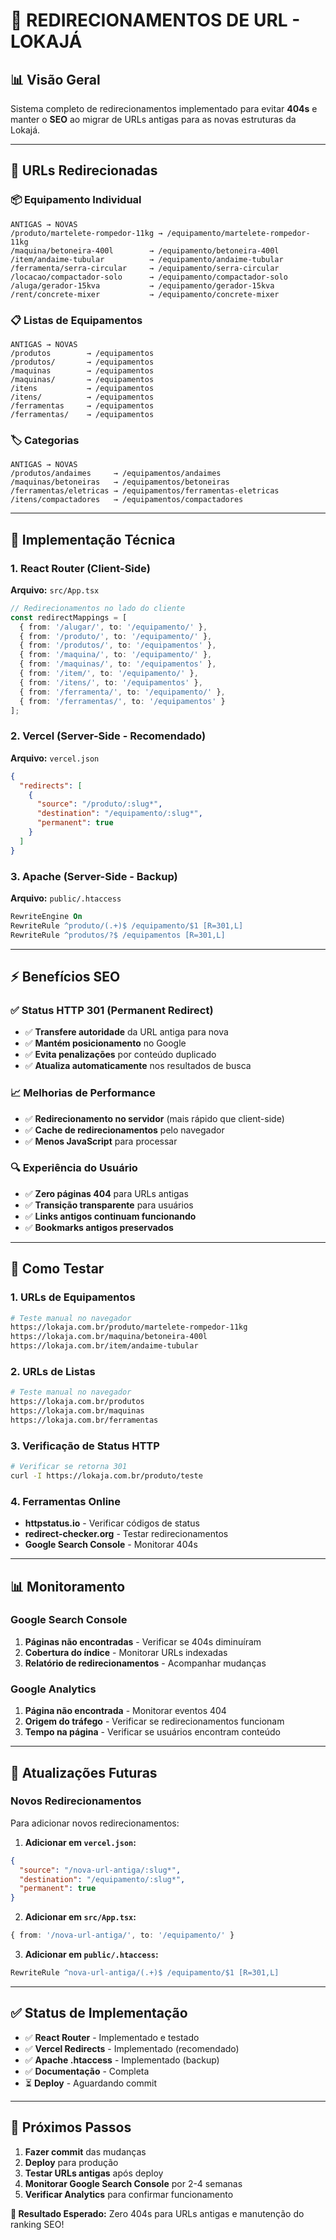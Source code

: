 # 🔄 **REDIRECIONAMENTOS DE URL - LOKAJÁ**

## 📊 **Visão Geral**

Sistema completo de redirecionamentos implementado para evitar **404s** e manter o **SEO** ao migrar de URLs antigas para as novas estruturas da Lokajá.

---

## 🎯 **URLs Redirecionadas**

### **📦 Equipamento Individual**
```
ANTIGAS → NOVAS
/produto/martelete-rompedor-11kg → /equipamento/martelete-rompedor-11kg
/maquina/betoneira-400l        → /equipamento/betoneira-400l
/item/andaime-tubular          → /equipamento/andaime-tubular
/ferramenta/serra-circular     → /equipamento/serra-circular
/locacao/compactador-solo      → /equipamento/compactador-solo
/aluga/gerador-15kva           → /equipamento/gerador-15kva
/rent/concrete-mixer           → /equipamento/concrete-mixer
```

### **📋 Listas de Equipamentos**
```
ANTIGAS → NOVAS
/produtos        → /equipamentos
/produtos/       → /equipamentos
/maquinas        → /equipamentos
/maquinas/       → /equipamentos
/itens           → /equipamentos
/itens/          → /equipamentos
/ferramentas     → /equipamentos
/ferramentas/    → /equipamentos
```

### **🏷️ Categorias**
```
ANTIGAS → NOVAS
/produtos/andaimes     → /equipamentos/andaimes
/maquinas/betoneiras   → /equipamentos/betoneiras
/ferramentas/eletricas → /equipamentos/ferramentas-eletricas
/itens/compactadores   → /equipamentos/compactadores
```

---

## 🔧 **Implementação Técnica**

### **1. React Router (Client-Side)**
**Arquivo:** `src/App.tsx`
```typescript
// Redirecionamentos no lado do cliente
const redirectMappings = [
  { from: '/alugar/', to: '/equipamento/' },
  { from: '/produto/', to: '/equipamento/' },
  { from: '/produtos/', to: '/equipamentos' },
  { from: '/maquina/', to: '/equipamento/' },
  { from: '/maquinas/', to: '/equipamentos' },
  { from: '/item/', to: '/equipamento/' },
  { from: '/itens/', to: '/equipamentos' },
  { from: '/ferramenta/', to: '/equipamento/' },
  { from: '/ferramentas/', to: '/equipamentos' }
];
```

### **2. Vercel (Server-Side - Recomendado)**
**Arquivo:** `vercel.json`
```json
{
  "redirects": [
    {
      "source": "/produto/:slug*",
      "destination": "/equipamento/:slug*",
      "permanent": true
    }
  ]
}
```

### **3. Apache (Server-Side - Backup)**
**Arquivo:** `public/.htaccess`
```apache
RewriteEngine On
RewriteRule ^produto/(.+)$ /equipamento/$1 [R=301,L]
RewriteRule ^produtos/?$ /equipamentos [R=301,L]
```

---

## ⚡ **Benefícios SEO**

### **✅ Status HTTP 301 (Permanent Redirect)**
- ✅ **Transfere autoridade** da URL antiga para nova
- ✅ **Mantém posicionamento** no Google
- ✅ **Evita penalizações** por conteúdo duplicado
- ✅ **Atualiza automaticamente** nos resultados de busca

### **📈 Melhorias de Performance**
- ✅ **Redirecionamento no servidor** (mais rápido que client-side)
- ✅ **Cache de redirecionamentos** pelo navegador
- ✅ **Menos JavaScript** para processar

### **🔍 Experiência do Usuário**
- ✅ **Zero páginas 404** para URLs antigas
- ✅ **Transição transparente** para usuários
- ✅ **Links antigos continuam funcionando**
- ✅ **Bookmarks antigos preservados**

---

## 🧪 **Como Testar**

### **1. URLs de Equipamentos**
```bash
# Teste manual no navegador
https://lokaja.com.br/produto/martelete-rompedor-11kg
https://lokaja.com.br/maquina/betoneira-400l
https://lokaja.com.br/item/andaime-tubular
```

### **2. URLs de Listas** 
```bash
# Teste manual no navegador
https://lokaja.com.br/produtos
https://lokaja.com.br/maquinas
https://lokaja.com.br/ferramentas
```

### **3. Verificação de Status HTTP**
```bash
# Verificar se retorna 301
curl -I https://lokaja.com.br/produto/teste
```

### **4. Ferramentas Online**
- **httpstatus.io** - Verificar códigos de status
- **redirect-checker.org** - Testar redirecionamentos
- **Google Search Console** - Monitorar 404s

---

## 📊 **Monitoramento**

### **Google Search Console**
1. **Páginas não encontradas** - Verificar se 404s diminuíram
2. **Cobertura do índice** - Monitorar URLs indexadas
3. **Relatório de redirecionamentos** - Acompanhar mudanças

### **Google Analytics**
1. **Página não encontrada** - Monitorar eventos 404
2. **Origem do tráfego** - Verificar se redirecionamentos funcionam
3. **Tempo na página** - Verificar se usuários encontram conteúdo

---

## 🔄 **Atualizações Futuras**

### **Novos Redirecionamentos**
Para adicionar novos redirecionamentos:

1. **Adicionar em `vercel.json`:**
```json
{
  "source": "/nova-url-antiga/:slug*",
  "destination": "/equipamento/:slug*",
  "permanent": true
}
```

2. **Adicionar em `src/App.tsx`:**
```typescript
{ from: '/nova-url-antiga/', to: '/equipamento/' }
```

3. **Adicionar em `public/.htaccess`:**
```apache
RewriteRule ^nova-url-antiga/(.+)$ /equipamento/$1 [R=301,L]
```

---

## ✅ **Status de Implementação**

- ✅ **React Router** - Implementado e testado
- ✅ **Vercel Redirects** - Implementado (recomendado)  
- ✅ **Apache .htaccess** - Implementado (backup)
- ✅ **Documentação** - Completa
- ⏳ **Deploy** - Aguardando commit

---

## 🚀 **Próximos Passos**

1. **Fazer commit** das mudanças
2. **Deploy** para produção
3. **Testar URLs antigas** após deploy
4. **Monitorar Google Search Console** por 2-4 semanas
5. **Verificar Analytics** para confirmar funcionamento

**🎯 Resultado Esperado:** Zero 404s para URLs antigas e manutenção do ranking SEO! 